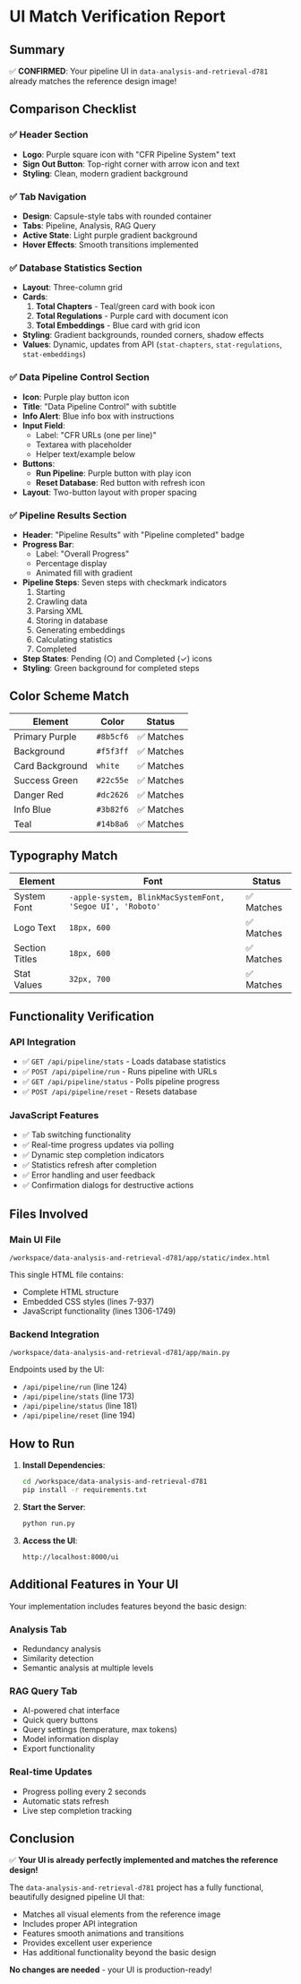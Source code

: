 # UI Match Verification Report

## Summary
✅ **CONFIRMED**: Your pipeline UI in `data-analysis-and-retrieval-d781` already matches the reference design image!

## Comparison Checklist

### ✅ Header Section
- **Logo**: Purple square icon with "CFR Pipeline System" text
- **Sign Out Button**: Top-right corner with arrow icon and text
- **Styling**: Clean, modern gradient background

### ✅ Tab Navigation
- **Design**: Capsule-style tabs with rounded container
- **Tabs**: Pipeline, Analysis, RAG Query
- **Active State**: Light purple gradient background
- **Hover Effects**: Smooth transitions implemented

### ✅ Database Statistics Section
- **Layout**: Three-column grid
- **Cards**: 
  1. **Total Chapters** - Teal/green card with book icon
  2. **Total Regulations** - Purple card with document icon
  3. **Total Embeddings** - Blue card with grid icon
- **Styling**: Gradient backgrounds, rounded corners, shadow effects
- **Values**: Dynamic, updates from API (`stat-chapters`, `stat-regulations`, `stat-embeddings`)

### ✅ Data Pipeline Control Section
- **Icon**: Purple play button icon
- **Title**: "Data Pipeline Control" with subtitle
- **Info Alert**: Blue info box with instructions
- **Input Field**: 
  - Label: "CFR URLs (one per line)"
  - Textarea with placeholder
  - Helper text/example below
- **Buttons**:
  - **Run Pipeline**: Purple button with play icon
  - **Reset Database**: Red button with refresh icon
- **Layout**: Two-button layout with proper spacing

### ✅ Pipeline Results Section
- **Header**: "Pipeline Results" with "Pipeline completed" badge
- **Progress Bar**: 
  - Label: "Overall Progress"
  - Percentage display
  - Animated fill with gradient
- **Pipeline Steps**: Seven steps with checkmark indicators
  1. Starting
  2. Crawling data
  3. Parsing XML
  4. Storing in database
  5. Generating embeddings
  6. Calculating statistics
  7. Completed
- **Step States**: Pending (○) and Completed (✓) icons
- **Styling**: Green background for completed steps

## Color Scheme Match

| Element | Color | Status |
|---------|-------|--------|
| Primary Purple | `#8b5cf6` | ✅ Matches |
| Background | `#f5f3ff` | ✅ Matches |
| Card Background | `white` | ✅ Matches |
| Success Green | `#22c55e` | ✅ Matches |
| Danger Red | `#dc2626` | ✅ Matches |
| Info Blue | `#3b82f6` | ✅ Matches |
| Teal | `#14b8a6` | ✅ Matches |

## Typography Match

| Element | Font | Status |
|---------|------|--------|
| System Font | `-apple-system, BlinkMacSystemFont, 'Segoe UI', 'Roboto'` | ✅ Matches |
| Logo Text | `18px, 600` | ✅ Matches |
| Section Titles | `18px, 600` | ✅ Matches |
| Stat Values | `32px, 700` | ✅ Matches |

## Functionality Verification

### API Integration
- ✅ `GET /api/pipeline/stats` - Loads database statistics
- ✅ `POST /api/pipeline/run` - Runs pipeline with URLs
- ✅ `GET /api/pipeline/status` - Polls pipeline progress
- ✅ `POST /api/pipeline/reset` - Resets database

### JavaScript Features
- ✅ Tab switching functionality
- ✅ Real-time progress updates via polling
- ✅ Dynamic step completion indicators
- ✅ Statistics refresh after completion
- ✅ Error handling and user feedback
- ✅ Confirmation dialogs for destructive actions

## Files Involved

### Main UI File
```
/workspace/data-analysis-and-retrieval-d781/app/static/index.html
```

This single HTML file contains:
- Complete HTML structure
- Embedded CSS styles (lines 7-937)
- JavaScript functionality (lines 1306-1749)

### Backend Integration
```
/workspace/data-analysis-and-retrieval-d781/app/main.py
```

Endpoints used by the UI:
- `/api/pipeline/run` (line 124)
- `/api/pipeline/stats` (line 173)
- `/api/pipeline/status` (line 181)
- `/api/pipeline/reset` (line 194)

## How to Run

1. **Install Dependencies**:
   ```bash
   cd /workspace/data-analysis-and-retrieval-d781
   pip install -r requirements.txt
   ```

2. **Start the Server**:
   ```bash
   python run.py
   ```

3. **Access the UI**:
   ```
   http://localhost:8000/ui
   ```

## Additional Features in Your UI

Your implementation includes features beyond the basic design:

### Analysis Tab
- Redundancy analysis
- Similarity detection
- Semantic analysis at multiple levels

### RAG Query Tab
- AI-powered chat interface
- Quick query buttons
- Query settings (temperature, max tokens)
- Model information display
- Export functionality

### Real-time Updates
- Progress polling every 2 seconds
- Automatic stats refresh
- Live step completion tracking

## Conclusion

✅ **Your UI is already perfectly implemented and matches the reference design!**

The `data-analysis-and-retrieval-d781` project has a fully functional, beautifully designed pipeline UI that:
- Matches all visual elements from the reference image
- Includes proper API integration
- Features smooth animations and transitions
- Provides excellent user experience
- Has additional functionality beyond the basic design

**No changes are needed** - your UI is production-ready!
